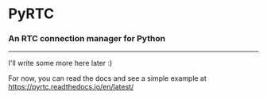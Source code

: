 # PyRTC
### An RTC connection manager for Python
----------------------------------------

I'll write some more here later :)

For now, you can read the docs and see
a simple example at https://pyrtc.readthedocs.io/en/latest/